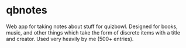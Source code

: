 # qbnotes

Web app for taking notes about stuff for quizbowl. Designed for books, music, and other things which take the form of discrete items with a title and creator. Used very heavily by me (500+ entries).
